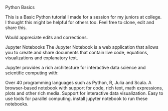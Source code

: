 Python Basics


This is a Basic Python tutorial I made for a session for my juniors at college. I thought this might be helpful for others too. Feel free to clone, edit and share this.

Would appreciate edits and corrections.

Jupyter Notebooks
The Jupyter Notebook is a web application that allows you to create and share documents that contain live code, equations, visualizations and explanatory text.

Jupyter provides a rich architecture for interactive data science and scientific computing with:

Over 40 programming languages such as Python, R, Julia and Scala.
A browser-based notebook with support for code, rich text, math expressions, plots and other rich media.
Support for interactive data visualization.
Easy to use tools for parallel computing.
install jupyter notebook to run these notebooks.
